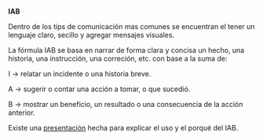 **IAB**

Dentro de los tips de comunicación mas comunes se encuentran el tener un lenguaje claro, secillo y agregar mensajes visuales.

La fórmula IAB se basa en narrar de forma clara y concisa un hecho, una historia, una instrucción, una correción, etc. con base a la suma de:

I -> relatar un incidente o una historia breve.

A -> sugerir o contar una acción a tomar, o que sucedió.

B -> mostrar un beneficio, un resultado o una consecuencia de la acción anterior.


Existe una [presentación](https://prezi.com/view/hTjbETLwKPDQ5ZbgypeN/) hecha para explicar el uso y el porqué del IAB.

